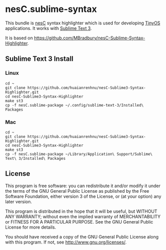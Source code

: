 # nesC.sublime-syntax #

This bundle is [nesC](http://nescc.sourceforge.net/) syntax highlighter which is used for developing [TinyOS](http://www.tinyos.net/) applications.
It works with [Sublime Text 3](http://www.sublimetext.com/3).

It is based on <https://github.com/MBradbury/nesC-Sublime-Syntax-Highlighter>.

	
## Sublime Text 3 Install ##

### Linux ###

	cd ~
	git clone https://github.com/huaianrenhnu/nesC-Sublime3-Syntax-Highlighter.git
	cd nesC-Sublime3-Syntax-Highlighter
	make st3
	cp -f nesC.sublime-package ~/.config/sublime-text-3/Installed\ Packages

### Mac ###

	cd ~
	git clone https://github.com/huaianrenhnu/nesC-Sublime3-Syntax-Highlighter.git
	cd nesC-Sublime3-Syntax-Highlighter
	make st3
	cp -f nesC.sublime-package ~/Library/Application\ Support/Sublime\ Text\ 3/Installed\ Packages

## License ##

This program is free software: you can redistribute it and/or modify
it under the terms of the GNU General Public License as published by
the Free Software Foundation, either version 3 of the License, or
(at your option) any later version.

This program is distributed in the hope that it will be useful,
but WITHOUT ANY WARRANTY; without even the implied warranty of
MERCHANTABILITY or FITNESS FOR A PARTICULAR PURPOSE.  See the
GNU General Public License for more details.

You should have received a copy of the GNU General Public License
along with this program.  If not, see <http://www.gnu.org/licenses/>.
